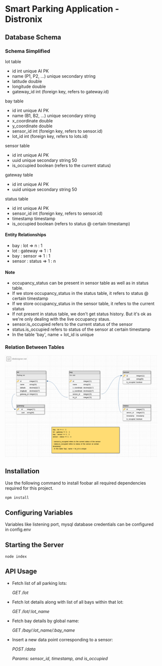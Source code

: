 # Smart Parking Application - Distronix

## Database Schema

### Schema Simplified

lot table
- id int unique AI PK
- name (P1, P2, ...) unique secondary string
- latitude double
- longitude double
- gateway_id int (foreign key, refers to gateway.id)

bay table
- id int unique AI PK
- name (B1, B2, ...) unique secondary string
- x_coordinate double
- y_coordinate double
- sensor_id int (foreign key, refers to sensor.id)
- lot_id int (foreign key, refers to lots.id)

sensor table
- id int unique AI PK
- uuid unique secondary string 50
- is_occupied boolean (refers to the current status)

gateway table
- id int unique AI PK
- uuid unique secondary string 50

status table
- id int unique AI PK
- sensor_id int (foreign key, refers to sensor.id)
- timestamp timestamp
- is_occupied boolean (refers to status @ certain timestamp)

#### Entity Relationships
* bay : lot => n : 1
* lot : gateway => 1 : 1
* bay : sensor => 1 : 1
* sensor : status => 1 : n

#### Note

- occupancy_status can be present in sensor table as well as in status table.
- If we store occupancy_status in the status table, it refers to status @ certain timestamp
- If we store occupancy_status in the sensor table, it refers to the current status
- If not present in status table, we don't get status history. But it's ok as
we're only dealing with the live occupancy staus.
- sensor.is_occupied refers to the current status of the sensor
- status.is_occupied refers to status of the sensor at certain timestamp
- In the table 'bay', name + lot_id is unique

### Relation Between Tables

![Smart Parking Schema](/schema/schema.png)

## Installation

Use the following command to install foobar all required dependencies required for this project.

```bash
npm install
```

## Configuring Variables

Variables like listening port, mysql database credentials can be configured in config.env

## Starting the Server

```
node index
```

## API Usage

* Fetch list of all parking lots: 

	*GET /lot*

* Fetch lot details along with list of all bays within that lot:

	*GET /lot/:lot_name*

* Fetch bay details by global name: 

	*GET /bay/:lot_name/:bay_name*

* Insert a new data point corresponding to a sensor: 

	*POST /data*

	*Params: sensor_id, timestamp, and is_occupied*



